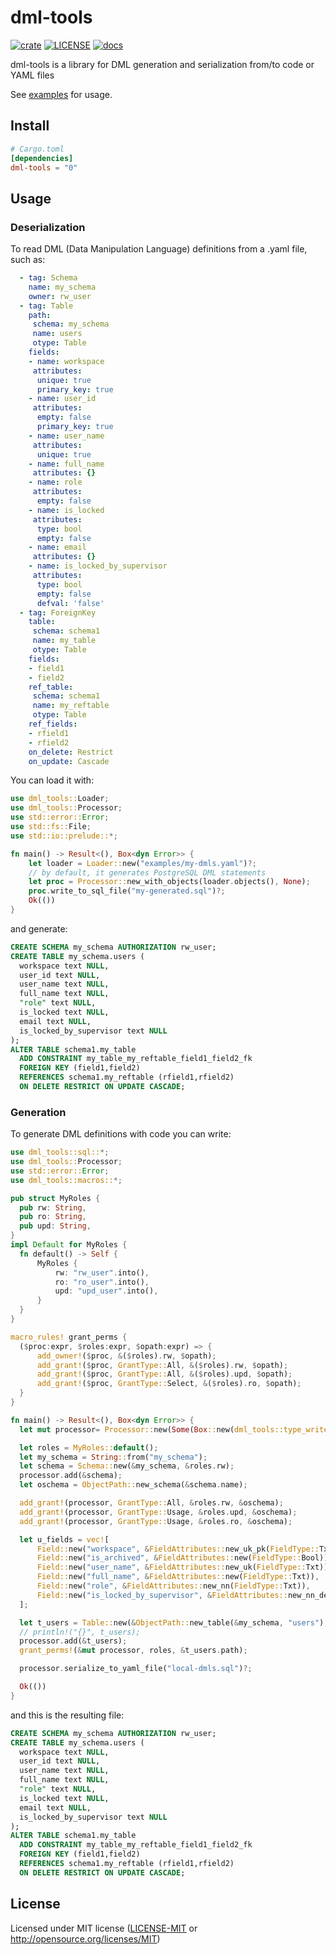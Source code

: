 # dml-tools
  [![crate](https://img.shields.io/crates/v/dml-tools.svg)](https://crates.io/crates/dml-tools)
  [![LICENSE](https://img.shields.io/crates/l/dml-tools.svg)](https://github.com/diegoefe/dml-tools/blob/main/LICENSE)
  [![docs](https://docs.rs/dml-tools/badge.svg)](https://docs.rs/dml-tools)

dml-tools is a library for DML generation and serialization from/to code or YAML files

See [examples](https://github.com/diegoefe/dml-tools/tree/main/examples) for usage.

## Install

```toml
# Cargo.toml
[dependencies]
dml-tools = "0"
```


## Usage

### Deserialization
  To read DML (Data Manipulation Language) definitions from a .yaml file, such as:
  ```yaml
    - tag: Schema
      name: my_schema
      owner: rw_user
    - tag: Table
      path:
       schema: my_schema
       name: users
       otype: Table
      fields:
      - name: workspace
       attributes:
        unique: true
        primary_key: true
      - name: user_id
       attributes:
        empty: false
        primary_key: true
      - name: user_name
       attributes:
        unique: true
      - name: full_name
       attributes: {}
      - name: role
       attributes:
        empty: false
      - name: is_locked
       attributes:
        type: bool
        empty: false
      - name: email
       attributes: {}
      - name: is_locked_by_supervisor
       attributes:
        type: bool
        empty: false
        defval: 'false'
    - tag: ForeignKey
      table:
       schema: schema1
       name: my_table
       otype: Table
      fields:
      - field1
      - field2
      ref_table:
       schema: schema1
       name: my_reftable
       otype: Table
      ref_fields:
      - rfield1
      - rfield2
      on_delete: Restrict
      on_update: Cascade
  ```
  You can load it with:
  ```rust
  use dml_tools::Loader;
  use dml_tools::Processor;
  use std::error::Error;
  use std::fs::File;
  use std::io::prelude::*;

  fn main() -> Result<(), Box<dyn Error>> {
      let loader = Loader::new("examples/my-dmls.yaml")?;
      // by default, it generates PostgreSQL DML statements
      let proc = Processor::new_with_objects(loader.objects(), None);
      proc.write_to_sql_file("my-generated.sql")?;
      Ok(())
  }
  ```
  and generate:
  ```sql
  CREATE SCHEMA my_schema AUTHORIZATION rw_user;
  CREATE TABLE my_schema.users (
    workspace text NULL,
    user_id text NULL,
    user_name text NULL,
    full_name text NULL,
    "role" text NULL,
    is_locked text NULL,
    email text NULL,
    is_locked_by_supervisor text NULL
  );
  ALTER TABLE schema1.my_table
    ADD CONSTRAINT my_table_my_reftable_field1_field2_fk
    FOREIGN KEY (field1,field2)
    REFERENCES schema1.my_reftable (rfield1,rfield2)
    ON DELETE RESTRICT ON UPDATE CASCADE;
  ```

### Generation
  To generate DML definitions with code you can write:
  ```rust
  use dml_tools::sql::*;
  use dml_tools::Processor;
  use std::error::Error;
  use dml_tools::macros::*;

  pub struct MyRoles {
    pub rw: String,
    pub ro: String,
    pub upd: String,
  }
  impl Default for MyRoles {
    fn default() -> Self {
        MyRoles {
            rw: "rw_user".into(),
            ro: "ro_user".into(),
            upd: "upd_user".into(),
        }
    }
  }

  macro_rules! grant_perms {
    ($proc:expr, $roles:expr, $opath:expr) => {
        add_owner!($proc, &($roles).rw, $opath);
        add_grant!($proc, GrantType::All, &($roles).rw, $opath);
        add_grant!($proc, GrantType::All, &($roles).upd, $opath);
        add_grant!($proc, GrantType::Select, &($roles).ro, $opath);
    }
  }

  fn main() -> Result<(), Box<dyn Error>> {
    let mut processor= Processor::new(Some(Box::new(dml_tools::type_writers::Mysql{})));

    let roles = MyRoles::default();
    let my_schema = String::from("my_schema");
    let schema = Schema::new(&my_schema, &roles.rw);
    processor.add(&schema);
    let oschema = ObjectPath::new_schema(&schema.name);

    add_grant!(processor, GrantType::All, &roles.rw, &oschema);
    add_grant!(processor, GrantType::Usage, &roles.upd, &oschema);
    add_grant!(processor, GrantType::Usage, &roles.ro, &oschema);

    let u_fields = vec![
        Field::new("workspace", &FieldAttributes::new_uk_pk(FieldType::Txt)),
        Field::new("is_archived", &FieldAttributes::new(FieldType::Bool)),
        Field::new("user_name", &FieldAttributes::new_uk(FieldType::Txt)),
        Field::new("full_name", &FieldAttributes::new(FieldType::Txt)),
        Field::new("role", &FieldAttributes::new_nn(FieldType::Txt)),
        Field::new("is_locked_by_supervisor", &FieldAttributes::new_nn_def(FieldType::Bool, "false")),
    ];

    let t_users = Table::new(&ObjectPath::new_table(&my_schema, "users"), u_fields);
    // println!("{}", t_users);
    processor.add(&t_users);
    grant_perms!(&mut processor, roles, &t_users.path);

    processor.serialize_to_yaml_file("local-dmls.sql")?;

    Ok(())
  }
  ```
  and this is the resulting file:
  ```sql
  CREATE SCHEMA my_schema AUTHORIZATION rw_user;
  CREATE TABLE my_schema.users (
    workspace text NULL,
    user_id text NULL,
    user_name text NULL,
    full_name text NULL,
    "role" text NULL,
    is_locked text NULL,
    email text NULL,
    is_locked_by_supervisor text NULL
  );
  ALTER TABLE schema1.my_table
    ADD CONSTRAINT my_table_my_reftable_field1_field2_fk
    FOREIGN KEY (field1,field2)
    REFERENCES schema1.my_reftable (rfield1,rfield2)
    ON DELETE RESTRICT ON UPDATE CASCADE;
  ```

## License

Licensed under MIT license ([LICENSE-MIT](LICENSE) or <http://opensource.org/licenses/MIT>)

